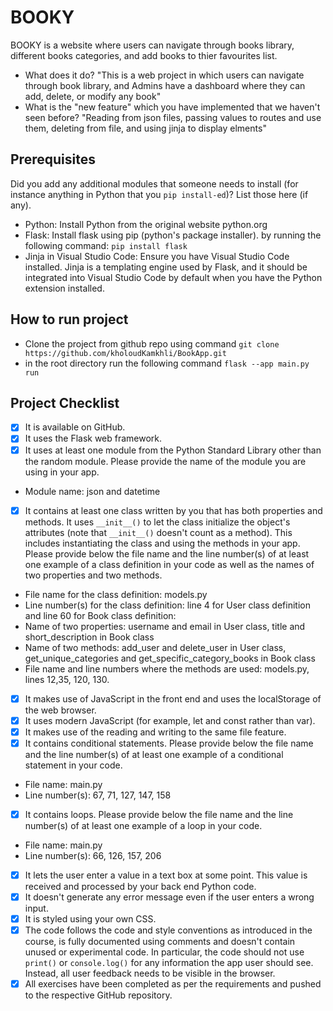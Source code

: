 # BOOKY
BOOKY is a website where users can navigate through books library, different books categories, and add books to thier favourites list.
- What does it do?
"This is a web project in which users can navigate through book library, and Admins have a dashboard where they can add, delete, or modify any book"
- What is the "new feature" which you have implemented that
we haven't seen before?
 "Reading from json files, passing values to routes and use them, deleting from file, and using jinja to display elments"
## Prerequisites
Did you add any additional modules that someone needs to
install (for instance anything in Python that you `pip
install-ed`)?
List those here (if any).
* Python: Install Python from the original website python.org
* Flask: Install flask using pip (python's package installer). by running the following command: `pip install flask`
* Jinja in Visual Studio Code: Ensure you have Visual Studio Code installed. Jinja is a templating engine used by Flask, and it should be integrated into Visual Studio Code by default when you have the Python extension installed.
## How to run project
* Clone the project from github repo using command `git clone https://github.com/kholoudKamkhli/BookApp.git`
* in the root directory run the following command `flask --app main.py run`
## Project Checklist
- [x] It is available on GitHub.
- [x] It uses the Flask web framework.
- [x] It uses at least one module from the Python Standard
Library other than the random module.
 Please provide the name of the module you are using in your
app.
 - Module name: json and datetime
- [x] It contains at least one class written by you that has
both properties and methods. It uses `__init__()` to let the
class initialize the object's attributes (note that
`__init__()` doesn't count as a method). This includes
instantiating the class and using the methods in your app.
Please provide below the file name and the line number(s) of
at least one example of a class definition in your code as
well as the names of two properties and two methods.
 - File name for the class definition: models.py
 - Line number(s) for the class definition: line 4 for User class definition and line 60 for Book class definition:
 - Name of two properties: username and email in User class, title and short_description in Book class
 - Name of two methods: add_user and delete_user in User class, get_unique_categories and get_specific_category_books in Book class
 - File name and line numbers where the methods are used: models.py, lines 12,35, 120, 130.
- [x] It makes use of JavaScript in the front end and uses the
localStorage of the web browser.
- [x] It uses modern JavaScript (for example, let and const
rather than var).
- [x] It makes use of the reading and writing to the same file
feature.
- [x] It contains conditional statements. Please provide below
the file name and the line number(s) of at least
one example of a conditional statement in your code.
 - File name: main.py
 - Line number(s): 67, 71, 127, 147, 158
- [x] It contains loops. Please provide below the file name
and the line number(s) of at least
 one example of a loop in your code.
 - File name: main.py
 - Line number(s): 66, 126, 157, 206
- [x] It lets the user enter a value in a text box at some
point.
 This value is received and processed by your back end
Python code.
- [x] It doesn't generate any error message even if the user
enters a wrong input.
- [x] It is styled using your own CSS.
- [x] The code follows the code and style conventions as
introduced in the course, is fully documented using comments
and doesn't contain unused or experimental code.
 In particular, the code should not use `print()` or
`console.log()` for any information the app user should see.
Instead, all user feedback needs to be visible in the
browser.
- [x] All exercises have been completed as per the
requirements and pushed to the respective GitHub repository.
